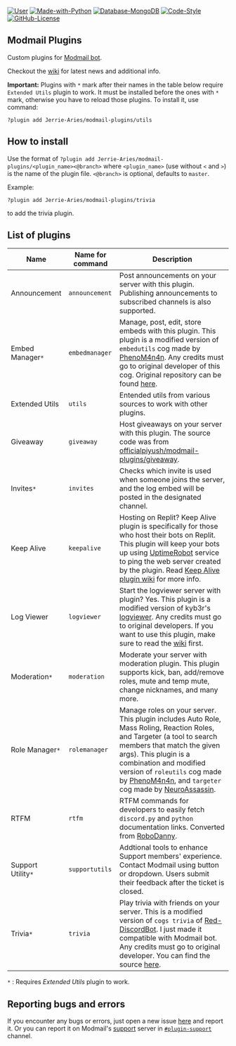 [![User](https://img.shields.io/badge/Modmail%20Plugins-by%20Jerrie-black.svg?style=popout&logo=github&logoColor=white)](https://github.com/Jerrie-Aries/)
[![Made-with-Python](https://img.shields.io/badge/Made%20with-Python%203.8%20|%203.9-blue.svg?style=popout&logo=python&logoColor=yellow)](https://www.python.org/)
[![Database-MongoDB](https://img.shields.io/badge/Database-MongoDB-%234ea94b.svg?style=popout&logo=mongodb&logoColor=white)](https://www.mongodb.com/cloud)
[![Code-Style](https://img.shields.io/badge/Code%20Style-Black-000000.svg)](https://github.com/python/black)
[![GitHub-License](https://badgen.net/github/license/Jerrie-Aries/modmail-plugins?label=License)](https://github.com/Jerrie-Aries/modmail-plugins/blob/master/LICENSE)


## Modmail Plugins

Custom plugins for [Modmail bot](https://github.com/kyb3r/modmail).

Checkout the [wiki](https://github.com/Jerrie-Aries/modmail-plugins/wiki) for latest news and additional info.

__**Important:**__
Plugins with `*` mark after their names in the table below require `Extended Utils` plugin to work.
It must be installed before the ones with `*` mark, otherwise you have to reload those plugins.
To install it, use command:
```
?plugin add Jerrie-Aries/modmail-plugins/utils
```

## How to install

Use the format of `?plugin add Jerrie-Aries/modmail-plugins/<plugin_name><@branch>` where `<plugin_name>` (use without `<` and `>`) is the name of the plugin file. `<@branch>` is optional, defaults to `master`.

Example:
```
?plugin add Jerrie-Aries/modmail-plugins/trivia
```
to add the trivia plugin.


## List of plugins
| Name | Name for command | Description |
| --- | --- | --- |
| Announcement | `announcement` | Post announcements on your server with this plugin. Publishing announcements to subscribed channels is also supported. |
| Embed Manager`*` | `embedmanager` | Manage, post, edit, store embeds with this plugin. This plugin is a modified version of `embedutils` cog made by [PhenoM4n4n](https://github.com/phenom4n4n). Any credits must go to original developer of this cog. Original repository can be found [here](https://github.com/phenom4n4n/phen-cogs/tree/master/embedutils). |
| Extended Utils | `utils` | Entended utils from various sources to work with other plugins. |
| Giveaway | `giveaway` | Host giveaways on your server with this plugin. The source code was from [officialpiyush/modmail-plugins/giveaway](https://github.com/officialpiyush/modmail-plugins/tree/master/giveaway). |
| Invites`*` | `invites` | Checks which invite is used when someone joins the server, and the log embed will be posted in the designated channel. |
| Keep Alive | `keepalive` | Hosting on Replit? Keep Alive plugin is specifically for those who host their bots on Replit. This plugin will keep your bots up using [UptimeRobot](https://uptimerobot.com/) service to ping the web server created by the plugin. Read [Keep Alive plugin wiki](https://github.com/Jerrie-Aries/modmail-plugins/wiki/Keep-Alive-plugin-guide) for more info. |
| Log Viewer | `logviewer` | Start the logviewer server with plugin? Yes. This plugin is a modified version of kyb3r's [logviewer](https://github.com/kyb3r/logviewer). Any credits must go to original developers. If you want to use this plugin, make sure to read the [wiki](https://github.com/Jerrie-Aries/modmail-plugins/wiki/Log-Viewer-plugin) first. |
| Moderation`*` | `moderation` | Moderate your server with moderation plugin. This plugin supports kick, ban, add/remove roles, mute and temp mute, change nicknames, and many more. |
| Role Manager`*` | `rolemanager` | Manage roles on your server. This plugin includes Auto Role, Mass Roling, Reaction Roles, and Targeter (a tool to search members that match the given args). This plugin is a combination and modified version of `roleutils` cog made by [PhenoM4n4n](https://github.com/phenom4n4n), and `targeter` cog made by [NeuroAssassin](https://github.com/NeuroAssassin). |
| RTFM | `rtfm` | RTFM commands for developers to easily fetch `discord.py` and `python` documentation links. Converted from [RoboDanny](https://github.com/Rapptz/RoboDanny). |
| Support Utility`*` | `supportutils` | Addtional tools to enhance Support members' experience. Contact Modmail using button or dropdown. Users submit their feedback after the ticket is closed. |
| Trivia`*` | `trivia` | Play trivia with friends on your server. This is a modified version of `cogs trivia` of [Red-DiscordBot](https://github.com/Cog-Creators/Red-DiscordBot). I just made it compatible with Modmail bot. Any credits must go to original developer. You can find the source [here](https://github.com/Cog-Creators/Red-DiscordBot/tree/V3/develop/redbot/cogs/trivia). |

`*` : Requires *Extended Utils* plugin to work.


## Reporting bugs and errors
If you encounter any bugs or errors, just open a new issue [here](https://github.com/Jerrie-Aries/modmail-plugins/issues/new) and report it.
Or you can report it on Modmail's [support](https://discord.gg/j5e9p8w) server in [`#plugin-support`](https://discord.com/channels/515071617815019520/543040188541042699) channel.
